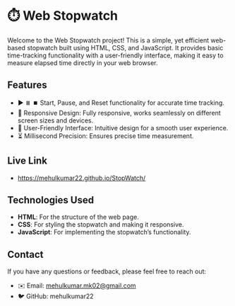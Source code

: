 # ⏱️ Web Stopwatch  

Welcome to the Web Stopwatch project! This is a simple, yet efficient web-based stopwatch built using HTML, CSS, and JavaScript. It provides basic time-tracking functionality with a user-friendly interface, making it easy to measure elapsed time directly in your web browser.  

## Features  

- ▶️ ⏸️ ⏹️ Start, Pause, and Reset functionality for accurate time tracking.  
- 📱 Responsive Design: Fully responsive, works seamlessly on different screen sizes and devices.  
- 🎨 User-Friendly Interface: Intuitive design for a smooth user experience.  
- ⏳ Millisecond Precision: Ensures precise time measurement.  

## Live Link
- https://mehulkumar22.github.io/StopWatch/
## Technologies Used  

- **HTML**: For the structure of the web page.  
- **CSS**: For styling the stopwatch and making it responsive.  
- **JavaScript**: For implementing the stopwatch’s functionality.  

## Contact  

If you have any questions or feedback, please feel free to reach out:  

- ✉️ Email: mehulkumar.mk02@gmail.com  
- 🐦 GitHub: mehulkumar22  
